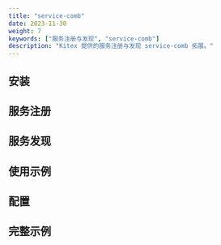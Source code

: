 ```yaml
---
title: "service-comb"
date: 2023-11-30
weight: 7
keywords: ["服务注册与发现", "service-comb"]
description: "Kitex 提供的服务注册与发现 service-comb 拓展。"
---
```


## 安装

## 服务注册

## 服务发现

## 使用示例

## 配置

## 完整示例

